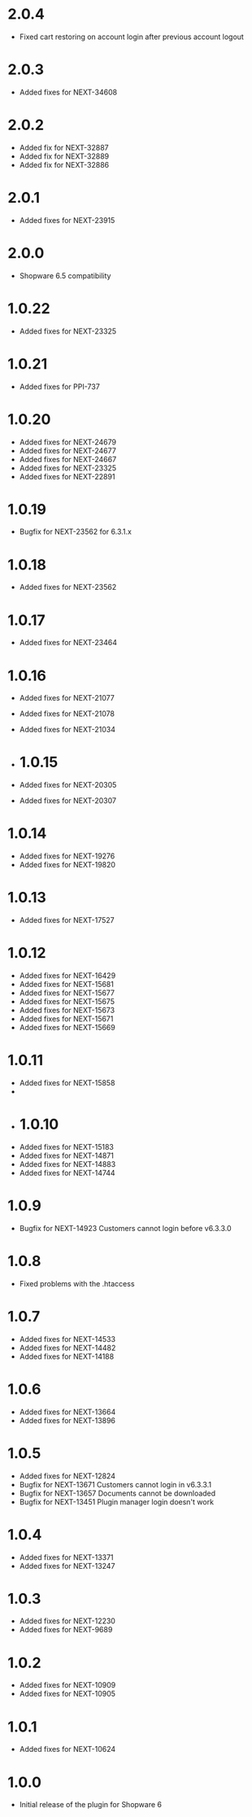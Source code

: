 # 2.0.4

- Fixed cart restoring on account login after previous account logout


# 2.0.3

- Added fixes for NEXT-34608

# 2.0.2

- Added fix for NEXT-32887
- Added fix for NEXT-32889
- Added fix for NEXT-32886

# 2.0.1

- Added fixes for NEXT-23915

# 2.0.0

- Shopware 6.5 compatibility

# 1.0.22

- Added fixes for NEXT-23325

# 1.0.21

- Added fixes for PPI-737

# 1.0.20

- Added fixes for NEXT-24679
- Added fixes for NEXT-24677
- Added fixes for NEXT-24667
- Added fixes for NEXT-23325
- Added fixes for NEXT-22891

# 1.0.19

- Bugfix for NEXT-23562 for 6.3.1.x

# 1.0.18

- Added fixes for NEXT-23562

# 1.0.17

- Added fixes for NEXT-23464

# 1.0.16

- Added fixes for NEXT-21077
- Added fixes for NEXT-21078
- Added fixes for NEXT-21034

- # 1.0.15

- Added fixes for NEXT-20305
- Added fixes for NEXT-20307

# 1.0.14

- Added fixes for NEXT-19276
- Added fixes for NEXT-19820

# 1.0.13

- Added fixes for NEXT-17527

# 1.0.12

- Added fixes for NEXT-16429
- Added fixes for NEXT-15681
- Added fixes for NEXT-15677
- Added fixes for NEXT-15675
- Added fixes for NEXT-15673
- Added fixes for NEXT-15671
- Added fixes for NEXT-15669

# 1.0.11
- Added fixes for NEXT-15858
- 
- # 1.0.10
- Added fixes for NEXT-15183
- Added fixes for NEXT-14871
- Added fixes for NEXT-14883
- Added fixes for NEXT-14744

# 1.0.9

- Bugfix for NEXT-14923 Customers cannot login before v6.3.3.0

# 1.0.8

- Fixed problems with the .htaccess

# 1.0.7
- Added fixes for NEXT-14533
- Added fixes for NEXT-14482
- Added fixes for NEXT-14188

# 1.0.6 
- Added fixes for NEXT-13664
- Added fixes for NEXT-13896

# 1.0.5
- Added fixes for NEXT-12824
- Bugfix for NEXT-13671 Customers cannot login in v6.3.3.1
- Bugfix for NEXT-13657 Documents cannot be downloaded
- Bugfix for NEXT-13451 Plugin manager login doesn't work

# 1.0.4
- Added fixes for NEXT-13371
- Added fixes for NEXT-13247

# 1.0.3
- Added fixes for NEXT-12230
- Added fixes for NEXT-9689

# 1.0.2
- Added fixes for NEXT-10909
- Added fixes for NEXT-10905

# 1.0.1
- Added fixes for NEXT-10624

# 1.0.0
- Initial release of the plugin for Shopware 6
